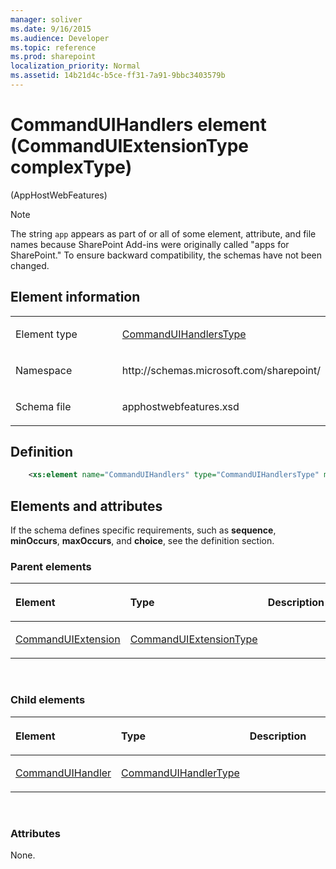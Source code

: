 ```yaml
---
manager: soliver
ms.date: 9/16/2015
ms.audience: Developer
ms.topic: reference
ms.prod: sharepoint
localization_priority: Normal
ms.assetid: 14b21d4c-b5ce-ff31-7a91-9bbc3403579b
---
```


# CommandUIHandlers element (CommandUIExtensionType complexType) 

(AppHostWebFeatures)

> [!NOTE] 
> The string `app` appears as part of or all of some element, attribute, and file names because SharePoint Add-ins were originally called "apps for SharePoint." To ensure backward compatibility, the schemas have not been changed. 

## Element information

<table>
<colgroup>
<col width="50%" />
<col width="50%" />
</colgroup>
<tbody>
<tr class="odd">
<td align="left"><p><span class="label">Element type</span></p></td>
<td align="left"><p><a href="commanduihandlerstype-complextype-apphostwebfeatures.md">CommandUIHandlersType</a></p></td>
</tr>
<tr class="even">
<td align="left"><p><span class="label">Namespace</span></p></td>
<td align="left"><p>http://schemas.microsoft.com/sharepoint/</p></td>
</tr>
<tr class="odd">
<td align="left"><p><span class="label">Schema file</span></p></td>
<td align="left"><p>apphostwebfeatures.xsd</p></td>
</tr>
</tbody>
</table>

## Definition

```XML
    <xs:element name="CommandUIHandlers" type="CommandUIHandlersType" minOccurs="0" maxOccurs="1"></xs:element>
```

## Elements and attributes

If the schema defines specific requirements, such as **sequence**, **minOccurs**, **maxOccurs**, and **choice**, see the definition section.


### Parent elements

<table>
<colgroup>
<col width="33%" />
<col width="33%" />
<col width="33%" />
</colgroup>
<thead>
<tr class="header">
<th align="left"><p>Element</p></th>
<th align="left"><p>Type</p></th>
<th align="left"><p>Description</p></th>
</tr>
</thead>
<tbody>
<tr class="odd">
<td align="left"><p><a href="commanduiextension-element-customactiondefinition-complextypeapphostwebfeatures.md">CommandUIExtension</a></p></td>
<td align="left"><p><a href="commanduiextensiontype-complextype-apphostwebfeatures.md">CommandUIExtensionType</a></p></td>
<td align="left"><p></p></td>
</tr>
</tbody>
</table>

<br/>

### Child elements

<table>
<colgroup>
<col width="33%" />
<col width="33%" />
<col width="33%" />
</colgroup>
<thead>
<tr class="header">
<th align="left"><p>Element</p></th>
<th align="left"><p>Type</p></th>
<th align="left"><p>Description</p></th>
</tr>
</thead>
<tbody>
<tr class="odd">
<td align="left"><p><a href="commanduihandler-element-commanduihandlerstype-complextypeapphostwebfeatures.md">CommandUIHandler</a></p></td>
<td align="left"><p><a href="commanduihandlertype-complextype-apphostwebfeatures.md">CommandUIHandlerType</a></p></td>
<td align="left"><p></p></td>
</tr>
</tbody>
</table>

<br/>

### Attributes

None.
<br/> 
<br/> 







